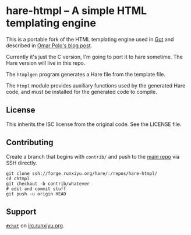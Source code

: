# hare-htmpl – A simple HTML templating engine

This is a portable fork of the HTML templating engine used in
[Got](https://got.gameoftrees.org/?action=summary&path=got.git)
and described in
[Omar Polo's blog post](https://www.omarpolo.com/post/template.html).

Currently it's just the C version, I'm going to port it to hare sometime.
The Hare version will live in this repo.

The `htmplgen` program generates a Hare file from the template file.

The `htmpl` module provides auxiliary functions used by the generated Hare
code, and must be installed for the generated code to compile.

## License

This inherits the ISC license from the original code. See the LICENSE file.

## Contributing

Create a branch that begins with `contrib/` and push to the
[main repo](https://forge.runxiyu.org/hare/:/repos/hare-htmpl/)
via SSH directly.

```
git clone ssh://forge.runxiyu.org/hare/:/repos/hare-htmpl/
cd chtmpl
git checkout -b contrib/whatever
# edit and commit stuff
git push -u origin HEAD
```

## Support

[`#chat`](https://webirc.runxiyu.org/kiwiirc/#chat)
on
[irc.runxiyu.org](https://irc.runxiyu.org/).
